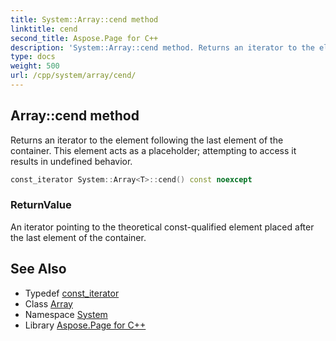 ```yaml
---
title: System::Array::cend method
linktitle: cend
second_title: Aspose.Page for C++
description: 'System::Array::cend method. Returns an iterator to the element following the last element of the container. This element acts as a placeholder; attempting to access it results in undefined behavior in C++.'
type: docs
weight: 500
url: /cpp/system/array/cend/
---
```

## Array::cend method


Returns an iterator to the element following the last element of the container. This element acts as a placeholder; attempting to access it results in undefined behavior.

```cpp
const_iterator System::Array<T>::cend() const noexcept
```


### ReturnValue

An iterator pointing to the theoretical const-qualified element placed after the last element of the container.

## See Also

* Typedef [const_iterator](../const_iterator/)
* Class [Array](../)
* Namespace [System](../../)
* Library [Aspose.Page for C++](../../../)
